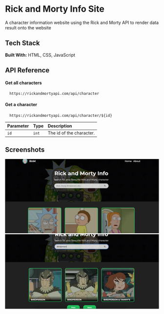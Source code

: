 # Rick and Morty Info Site

A character information website using the Rick and Morty API to render data result onto the website

## Tech Stack

**Built With:** HTML, CSS, JavaScript

## API Reference

#### Get all characters

```http
  https://rickandmortyapi.com/api/character
```

#### Get a character

```http
  https://rickandmortyapi.com/api/character/${id}
```

| Parameter | Type  | Description              |
| :-------- | :---- | :----------------------- |
| `id`      | `int` | The id of the character. |

## Screenshots

![App Screenshot](/main.webp)
![App Screenshot](/search.webp)
